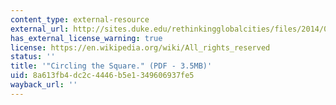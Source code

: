 ```yaml
---
content_type: external-resource
external_url: http://sites.duke.edu/rethinkingglobalcities/files/2014/09/Rabbat-AF-4.11-Circling-the-Square.pdf
has_external_license_warning: true
license: https://en.wikipedia.org/wiki/All_rights_reserved
status: ''
title: '"Circling the Square." (PDF - 3.5MB)'
uid: 8a613fb4-dc2c-4446-b5e1-349606937fe5
wayback_url: ''
---
```

